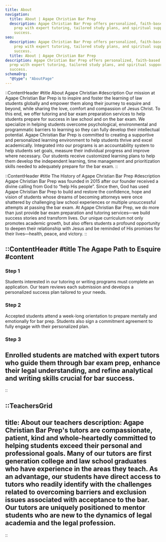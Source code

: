 ```yaml
---
title: About
navigation:
  title: About | Agape Christian Bar Prep
  description: Agape Christian Bar Prep offers personalized, faith-based bar exam
    prep with expert tutoring, tailored study plans, and spiritual support for
    success.
seo:
  description: Agape Christian Bar Prep offers personalized, faith-based bar exam
    prep with expert tutoring, tailored study plans, and spiritual support for
    success.
  title: About | Agape Christian Bar Prep
description: Agape Christian Bar Prep offers personalized, faith-based bar exam
  prep with expert tutoring, tailored study plans, and spiritual support for
  success.
schemaOrg:
  "@type": "AboutPage"
---
```

::ContentHeader
#title
About Agape Christian
#description
Our mission at Agape Christian Bar Prep is to inspire and foster the learning of law students globally and empower them along their journey to esquire and beyond, while sharing the love, comfort and compassion of Jesus Christ.  To this end, we offer tutoring and bar exam preparation services to help students prepare for success in law school and on the bar exam. We specialize in helping students overcome psychological, environmental and programmatic barriers to learning so they can fully develop their intellectual potential.
Agape Christian Bar Prep is committed to creating a supportive and personalized learning environment to help students thrive and excel academically.  Integrated into our programs is an accountability system to help students set goals, measure their individual progress and improve where necessary.  Our students receive customized learning plans to help them develop the independent learning, time management and prioritization skills needed to adequately prepare for the bar exam.
::

::ContentHeader
#title
The History of Agape Christian Bar Prep
#description
Agape Christian Bar Prep was founded in 2015 after our founder received a divine calling from God to “help His people”. Since then, God has used Agape Christian Bar Prep to build and restore the confidence, hope and vision of students whose dreams of becoming attorneys were once shattered by challenging law school experiences or multiple unsuccessful attempts at passing the bar exam. At Agape Christian Bar Prep, we do more than just provide bar exam preparation and tutoring services—we build success stories and transform lives. Our unique curriculum not only promotes academic growth, but also offers students a profound opportunity to deepen their relationship with Jesus and be reminded of His promises for their lives—health, peace, and victory.
::



::ContentHeader
#title
The Agape Path to Esquire
#content
---
### Step 1
Students interested in our tutoring or writing programs must complete an application. Our team reviews each submission and develops a personalized success plan tailored to your needs.
### Step 2
Accepted students attend a week-long orientation to prepare mentally and emotionally for bar prep. Students also sign a commitment agreement to fully engage with their personalized plan.
### Step 3
Enrolled students are matched with expert tutors who guide them through bar exam prep, enhance their legal understanding, and refine analytical and writing skills crucial for bar success.
---
::

::TeachersGrid
---
title: About our teachers
description: Agape Christian Bar Prep's tutors are compassionate, patient, kind and whole-heartedly committed to helping students exceed their personal and professional goals.  Many of our tutors are first generation college and law school graduates who have experience in the areas they teach. As an advantage, our students have direct access to tutors who readily identify with the challenges related to overcoming barriers and exclusion issues associated with acceptance to the bar. Our tutors are uniquely positioned to mentor students who are new to the dynamics of legal academia and the legal profession.
---
::
